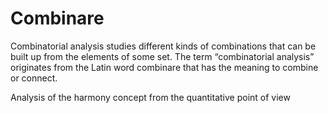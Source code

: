 # Combinare

Combinatorial analysis studies different kinds of combinations that can be built up from the elements of some set. The term “combinatorial analysis” originates from the Latin word combinare that has the meaning to combine or connect.

Analysis of the harmony concept from the quantitative point of view
